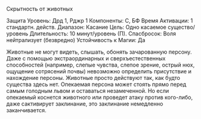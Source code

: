 
Скрытность от животных

Защита
Уровень: Дрд 1, Рджр 1
Компоненты: С, БФ
Время Активации: 1 стандартн. действ.
Диапазон: Касание
Цель: Одно касаемое существо/уровень
Длительность: 10 минут/уровень (П).
Спасбросок: Воля нейтрализует
(безвредно)
Устойчивость к Магии: Да

Животные не могут видеть, слышать,
обонять зачарованную персону. Даже с
помощью экстраординарных и сверхъестественных способностей (например,
слепые чувства, слепое зрение, острый
нюх, ощущение сотрясений почвы) невозможно определить присутствие и нахождение персоны. Животные просто
действуют так, как будто существа здесь
нет. Опекаемая персона может стоять
прямо перед самым голодным львом и
оставаться незамеченной. Но если опекаемый коснется животного или проведет
атаку против кого-либо, даже сактивирует заклинание, это заклинание немедленно заканчивается.